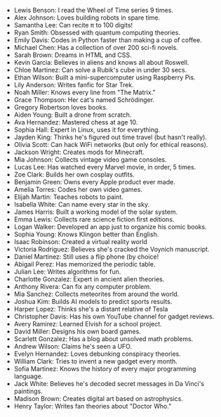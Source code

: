 - Lewis Benson: I read the Wheel of Time series 9 times. 
- Alex Johnson: Loves building robots in spare time.
- Samantha Lee: Can recite π to 100 digits!
- Ryan Smith: Obsessed with quantum computing theories.
- Emily Davis: Codes in Python faster than making a cup of coffee.
- Michael Chen: Has a collection of over 200 sci-fi novels.
- Sarah Brown: Dreams in HTML and CSS.
- Kevin Garcia: Believes in aliens and knows all about Roswell.
- Chloe Martinez: Can solve a Rubik's cube in under 30 secs.
- Ethan Wilson: Built a mini-supercomputer using Raspberry Pis.
- Lily Anderson: Writes fanfic for Star Trek.
- Noah Miller: Knows every line from "The Matrix."
- Grace Thompson: Her cat's named Schrödinger.
- Gregory Robertson loves books.
- Aiden Young: Built a drone from scratch.
- Ava Hernandez: Mastered chess at age 10.
- Sophia Hall: Expert in Linux, uses it for everything.
- Jayden King: Thinks he's figured out time travel (but hasn't really).
- Olivia Scott: Can hack WiFi networks (but only for ethical reasons).
- Jackson Wright: Creates mods for Minecraft.
- Mia Johnson: Collects vintage video game consoles.
- Lucas Lee: Has watched every Marvel movie, in order, 5 times.
- Zoe Clark: Builds her own cosplay outfits.
- Benjamin Green: Owns every Apple product ever made.
- Amelia Torres: Codes her own video games.
- Elijah Martin: Teaches robots to paint.
- Isabella White: Can name every star in the sky.
- James Harris: Built a working model of the solar system.
- Emma Lewis: Collects rare science fiction first editions.
- Logan Walker: Developed an app just to organize his comic books.
- Sophia Young: Knows Klingon better than English.
- Isaac Robinson: Created a virtual reality world
- Victoria Rodriguez: Believes she's cracked the Voynich manuscript.
- Daniel Martinez: Still uses a flip phone (by choice!
- Abigail Perez: Has memorized the periodic table.
- Julian Lee: Writes algorithms for fun.
- Charlotte Gonzalez: Expert in ancient alien theories.
- Anthony Rivera: Can fix any computer problem.
- Mia Sanchez: Collects meteorites from around the world.
- Joshua Kim: Builds AI models to predict sports results.
- Harper Lopez: Thinks she's a distant relative of Tesla
- Christopher Davis: Has his own YouTube channel for gadget reviews.
- Avery Ramirez: Learned Elvish for a school project.
- David Miller: Designs his own board games.
- Scarlett Gonzalez: Has a blog about unsolved math problems.
- Andrew Wilson: Claims he's seen a UFO.
- Evelyn Hernandez: Loves debunking conspiracy theories.
- William Clark: Tries to invent a new gadget every month.
- Sofia Martinez: Knows the history of every major programming language.
- Jack White: Believes he's decoded secret messages in Da Vinci's paintings.
- Madison Brown: Creates digital art based on astrophysics.
- Henry Taylor: Writes fan theories about "Doctor Who."

